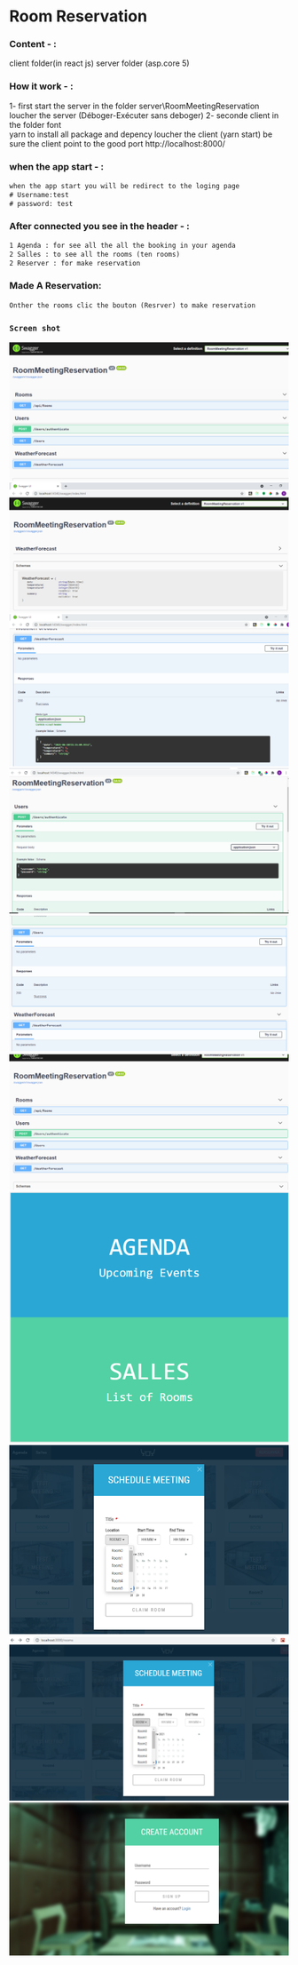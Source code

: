  # Room Reservation

### Content - :
  client folder(in react js)
  server folder (asp.core 5)

### How it work - :
  1- first start the server
    in the folder server\RoomMeetingReservation
	loucher the server (Déboger-Exécuter sans deboger)
  2- seconde client
    in the folder font\
	yarn  to install all package and depency
	loucher the client (yarn start)
	be sure the client point to the good port http://localhost:8000/

### when the app start - :
    when the app start you will be redirect to the loging page
	# Username:test
	# password: test
	
### After connected you see in the header  - :
    1 Agenda : for see all the all the booking in your agenda
    2 Salles : to see all the rooms (ten rooms) 
    2 Reserver : for make reservation 
	
### Made A Reservation:
    Onther the rooms clic the bouton (Resrver) to make reservation


### `Screen shot`
 ![alternative text](doc0.png "img")
 ![alternative text](doc1.png "img")
 ![alternative text](doc2.png "img")
 ![alternative text](doc3.png "img")
 ![alternative text](doc4.png "img")
 ![alternative text](doc5.png "img")
 ![alternative text](doc6.png "img")
 ![alternative text](doc7.png "img")
 ![alternative text](doc8.png "img")
 ![alternative text](doc9.png "img")
